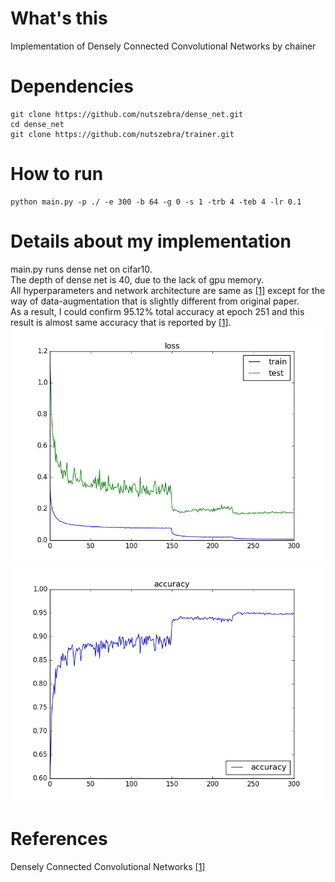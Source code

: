 # What's this
Implementation of Densely Connected Convolutional Networks by chainer  

# Dependencies

    git clone https://github.com/nutszebra/dense_net.git
    cd dense_net
    git clone https://github.com/nutszebra/trainer.git

# How to run
    python main.py -p ./ -e 300 -b 64 -g 0 -s 1 -trb 4 -teb 4 -lr 0.1

# Details about my implementation
main.py runs dense net on cifar10.  
The depth of dense net is 40, due to the lack of gpu memory.  
All hyperparameters and network architecture are same as [[1]][Paper] except for the way of data-augmentation that is slightly different from original paper.  
As a result, I could confirm 95.12% total accuracy at epoch 251 and this result is almost same accuracy that is reported by [[1]][Paper].  
<img src="https://github.com/nutszebra/dense_net/blob/master/loss.jpg" alt="loss" title="loss">
<img src="https://github.com/nutszebra/dense_net/blob/master/accuracy.jpg" alt="total accuracy" title="total accuracy">
# References
Densely Connected Convolutional Networks [[1]][Paper]

[paper]: https://arxiv.org/abs/1608.06993 "Paper"

